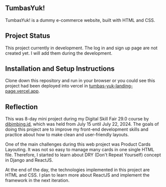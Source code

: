 ## TumbasYuk!
TumbasYuk! is a dummy e-commerce website, built with HTML and CSS.

## Project Status
This project currently in development. The log in and sign up page are not created yet. I will add them during the development.

## Installation and Setup Instructions
Clone down this repository and run in your browser or you could see this project had been deployed into vercel in [tumbas-yuk-landing-page.vercel.app](https://tumbas-yuk-landing-page.vercel.app).

## Reflection
This was 8-day mini project during my Digital Skill Fair 29.0 course by [dibimbing.id](https://dibimbing.id), which was held from July 15 until July 22, 2024. The goals of doing this project are to improve my front-end development skills and practice about how to make clean and user-friendly layouts.

One of the main challenges during this web project was Product Cards Layouting. It was not so easy to manage many cards in one single HTML file. Therefore, I started to learn about DRY (Don't Repeat Yourself) concept in Django and ReactJS.

At the end of the day, the technologies implemented in this project are HTML and CSS. I plan to learn more about ReactJS and implement the framework in the next iteration.
